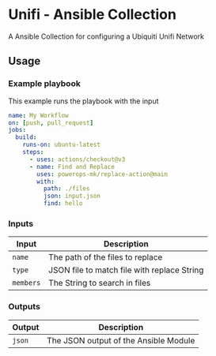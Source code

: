 # Unifi - Ansible Collection
A Ansible Collection for configuring a Ubiquiti Unifi Network

## Usage

### Example playbook
This example runs the playbook with the input

```yaml
name: My Workflow
on: [push, pull_request]
jobs:
  build:
    runs-on: ubuntu-latest
    steps:
      - uses: actions/checkout@v3
      - name: Find and Replace
        uses: powerops-mk/replace-action@main
        with:
          path: ./files
          json: input.json
          find: hello
```

### Inputs

| Input                  | Description                                                                                                                            |
| ---------------------- | -------------------------------------------------------------------------------------------------------------------------------------- |
| `name` | The path of the files to replace |
| `type` | JSON file to match file with replace String |
| `members` | The String to search in files |

### Outputs

| Output          | Description                                 |
| --------------- | ------------------------------------------- |
| `json` | The JSON output of the Ansible Module |
